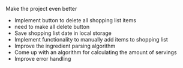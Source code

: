 Make the project even better

- Implement button to delete all shopping list items
 - need to make all delete button
- Save shopping list date in local storage
- Implement functionality to manually add items to shopping list
- Improve the ingredient parsing algorithm
- Come up with an algorithm for calculating the amount of servings
- Improve error handling

